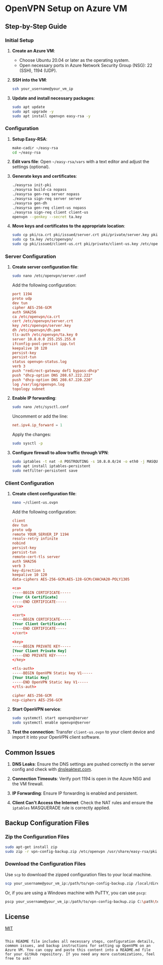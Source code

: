 # OpenVPN Setup on Azure VM

## Step-by-Step Guide

### Initial Setup

1. **Create an Azure VM**:
   - Choose Ubuntu 20.04 or later as the operating system.
   - Open necessary ports in Azure Network Security Group (NSG): 22 (SSH), 1194 (UDP).

2. **SSH into the VM**:
   ```bash
   ssh your_username@your_vm_ip

3. **Update and install necessary packages**:
   ```bash
   sudo apt update
   sudo apt upgrade -y
   sudo apt install openvpn easy-rsa -y
   ```

### Configuration

1. **Setup Easy-RSA**:
   ```bash
   make-cadir ~/easy-rsa
   cd ~/easy-rsa
   ```

2. **Edit vars file**:
   Open `~/easy-rsa/vars` with a text editor and adjust the settings (optional).

3. **Generate keys and certificates**:
   ```bash
   ./easyrsa init-pki
   ./easyrsa build-ca nopass
   ./easyrsa gen-req server nopass
   ./easyrsa sign-req server server
   ./easyrsa gen-dh
   ./easyrsa gen-req client-us nopass
   ./easyrsa sign-req client client-us
   openvpn --genkey --secret ta.key
   ```

4. **Move keys and certificates to the appropriate location**:
   ```bash
   sudo cp pki/ca.crt pki/issued/server.crt pki/private/server.key pki/dh.pem /etc/openvpn/
   sudo cp ta.key /etc/openvpn/
   sudo cp pki/issued/client-us.crt pki/private/client-us.key /etc/openvpn/client/
   ```

### Server Configuration

1. **Create server configuration file**:
   ```bash
   sudo nano /etc/openvpn/server.conf
   ```

   Add the following configuration:
   ```conf
   port 1194
   proto udp
   dev tun
   cipher AES-256-GCM
   auth SHA256
   ca /etc/openvpn/ca.crt
   cert /etc/openvpn/server.crt
   key /etc/openvpn/server.key
   dh /etc/openvpn/dh.pem
   tls-auth /etc/openvpn/ta.key 0
   server 10.8.0.0 255.255.255.0
   ifconfig-pool-persist ipp.txt
   keepalive 10 120
   persist-key
   persist-tun
   status openvpn-status.log
   verb 3
   push "redirect-gateway def1 bypass-dhcp"
   push "dhcp-option DNS 208.67.222.222"
   push "dhcp-option DNS 208.67.220.220"
   log /var/log/openvpn.log
   topology subnet
   ```

2. **Enable IP forwarding**:
   ```bash
   sudo nano /etc/sysctl.conf
   ```
   Uncomment or add the line:
   ```conf
   net.ipv4.ip_forward = 1
   ```

   Apply the changes:
   ```bash
   sudo sysctl -p
   ```

3. **Configure firewall to allow traffic through VPN**:
   ```bash
   sudo iptables -t nat -A POSTROUTING -s 10.8.0.0/24 -o eth0 -j MASQUERADE
   sudo apt install iptables-persistent
   sudo netfilter-persistent save
   ```

### Client Configuration

1. **Create client configuration file**:
   ```bash
   nano ~/client-us.ovpn
   ```

   Add the following configuration:
   ```conf
   client
   dev tun
   proto udp
   remote YOUR_SERVER_IP 1194
   resolv-retry infinite
   nobind
   persist-key
   persist-tun
   remote-cert-tls server
   auth SHA256
   verb 3
   key-direction 1
   keepalive 10 120
   data-ciphers AES-256-GCM:AES-128-GCM:CHACHA20-POLY1305

   <ca>
   -----BEGIN CERTIFICATE-----
   [Your CA Certificate]
   -----END CERTIFICATE-----
   </ca>

   <cert>
   -----BEGIN CERTIFICATE-----
   [Your Client Certificate]
   -----END CERTIFICATE-----
   </cert>

   <key>
   -----BEGIN PRIVATE KEY-----
   [Your Client Private Key]
   -----END PRIVATE KEY-----
   </key>

   <tls-auth>
   -----BEGIN OpenVPN Static key V1-----
   [Your Static Key]
   -----END OpenVPN Static key V1-----
   </tls-auth>

   cipher AES-256-GCM
   ncp-ciphers AES-256-GCM
   ```

2. **Start OpenVPN service**:
   ```bash
   sudo systemctl start openvpn@server
   sudo systemctl enable openvpn@server
   ```

3. **Test the connection**:
   Transfer `client-us.ovpn` to your client device and import it into your OpenVPN client software.

## Common Issues

1. **DNS Leaks**:
   Ensure the DNS settings are pushed correctly in the server config and check with [dnsleaktest.com](https://www.dnsleaktest.com).

2. **Connection Timeouts**:
   Verify port 1194 is open in the Azure NSG and the VM firewall.

3. **IP Forwarding**:
   Ensure IP forwarding is enabled and persistent.

4. **Client Can't Access the Internet**:
   Check the NAT rules and ensure the `iptables` MASQUERADE rule is correctly applied.

## Backup Configuration Files

### Zip the Configuration Files

```bash
sudo apt-get install zip
sudo zip -r vpn-config-backup.zip /etc/openvpn /usr/share/easy-rsa/pki
```

### Download the Configuration Files

Use `scp` to download the zipped configuration files to your local machine.

```bash
scp your_username@your_vm_ip:/path/to/vpn-config-backup.zip /local/directory/
```

Or, if you are using a Windows machine with PuTTY, you can use `pscp`:

```bash
pscp your_username@your_vm_ip:/path/to/vpn-config-backup.zip C:\path\to\local\directory\
```

## License

[MIT](LICENSE)
```

This README file includes all necessary steps, configuration details, common issues, and backup instructions for setting up OpenVPN on an Azure VM. You can copy and paste this content into a README.md file for your GitHub repository. If you need any more customizations, feel free to ask!
